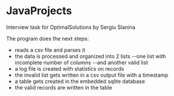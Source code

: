 # JavaProjects
 Interview task for OptimalSolutions by Sergiu Slanina
 
 The program does the next steps:
- reads a csv file and parses it
- the data is processed and organized into 2 lists
   --one list with incomplete number of columns
   --and another valid list
- a log file is created with statistics on records
- the invalid list gets written in a csv output file with a timestamp
- a table gets created in the embedded sqlite database
- the valid records are written in the table
